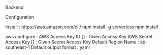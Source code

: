 Backend

Configuration 

Install : https://aws.amazon.com/cli/
npm install -g serverless
npm install

aws configure :
AWS Access Key ID [] : Given Access Key
AWS Secret Access Key [] : Given Secret Access Key
Default Region Name : ap-southeast-1
Default output format : yaml
